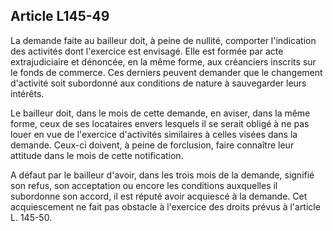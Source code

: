Article L145-49
----
La demande faite au bailleur doit, à peine de nullité, comporter l'indication
des activités dont l'exercice est envisagé. Elle est formée par acte
extrajudiciaire et dénoncée, en la même forme, aux créanciers inscrits sur le
fonds de commerce. Ces derniers peuvent demander que le changement d'activité
soit subordonné aux conditions de nature à sauvegarder leurs intérêts.

Le bailleur doit, dans le mois de cette demande, en aviser, dans la même forme,
ceux de ses locataires envers lesquels il se serait obligé à ne pas louer en vue
de l'exercice d'activités similaires à celles visées dans la demande. Ceux-ci
doivent, à peine de forclusion, faire connaître leur attitude dans le mois de
cette notification.

A défaut par le bailleur d'avoir, dans les trois mois de la demande, signifié
son refus, son acceptation ou encore les conditions auxquelles il subordonne son
accord, il est réputé avoir acquiescé à la demande. Cet acquiescement ne fait
pas obstacle à l'exercice des droits prévus à l'article L. 145-50.
